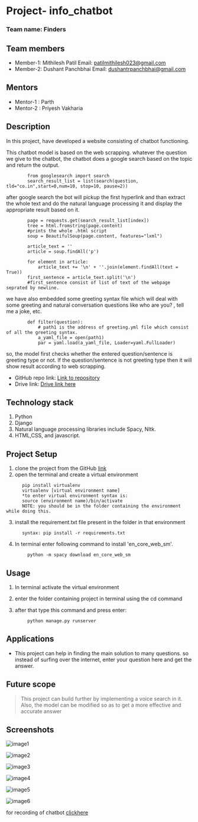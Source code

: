 # Project- info_chatbot

### Team name: Finders

## Team members
* Member-1: Mithilesh Patil
  Email: patilmithilesh023@gmail.com
* Member-2: Dushant Panchbhai
  Email: dushantrpanchbhai@gmail.com
 
## Mentors
* Mentor-1 : Parth
* Mentor-2 : Priyesh Vakharia

## Description
In this project, have developed a website consisting of chatbot functioning.

This chatbot model is based on the web scrapping. whatever the question we give to the chatbot, the chatbot does a google search based on the topic and return the output.

```
        from googlesearch import search
        search_result_list = list(search(question, tld="co.in",start=0,num=10, stop=10, pause=2))
```

after google search the bot will pickup the first hyperlink and than extract the whole text and do the natural language processing it and display the appropriate result based on it.
```     #getting page of particular hyperlink. here index means hyperlink number
        page = requests.get(search_result_list[index])
        tree = html.fromstring(page.content)
        #prints the whole .html script
        soup = BeautifulSoup(page.content, features="lxml")
        
        article_text = ''
        article = soup.findAll('p')
        
        for element in article:
            article_text += '\n' + ''.join(element.findAll(text = True))
        first_sentence = article_text.split('\n')
        #first_sentence consist of list of text of the webpage seprated by newline.
```

we have also embedded some greeting syntax file which will deal with some greeting and natural conversation questions like who are you? , tell me a joke, etc.
```
        def filter(question):
            # path1 is the address of greeting.yml file which consist of all the greeting syntax.
            a_yaml_file = open(path1)
            par = yaml.load(a_yaml_file, Loader=yaml.FullLoader)
```
so, the model first checks whether the entered question/sentence is greeting type or not. If the question/sentence is not greeting type then it will show result according to web scrapping.

* GitHub repo link: [Link to repository](https://github.com/dushantpanchbhai/chatbot2.git)
* Drive link: [Drive link here](https://drive.google.com/drive/folders/1CIqauP6lBFn7vU7RKxF5kjTZVj47IcwN?usp=sharing)

## Technology stack

1. Python
2. Django
3. Natural language processing libraries include Spacy, Nltk.
4. HTML,CSS, and javascript.

## Project Setup
1. clone the project from the GitHub [link](https://github.com/dushantpanchbhai/chatbot2.git)
2. open the terminal and create a virtual environment
```
      pip install virtualenv
      virtualenv [virtual environment name]
      *to enter virtual environment syntax is:
      source (environment name)/bin/activate
      NOTE: you should be in the folder containing the environment while doing this.
```
3. install the requirement.txt file present in the folder in that environment
```
      syntax: pip install -r requirements.txt
```
4. In terminal enter following command to install 'en_core_web_sm'.
```
        python -m spacy download en_core_web_sm
```
## Usage
1. In terminal activate the virtual environment

2. enter the folder containing project in terminal using the cd command

3. after that type this command and press enter:
```
        python manage.py runserver
```

## Applications

* This project can help in finding the main solution to many questions. so instead of surfing over the internet, enter your question here and get the answer.

## Future scope
>This project can build further by implementing a voice search in it. Also, the model can be modified so as to get a more effective and accurate answer

## Screenshots

![image1](https://drive.google.com/uc?export=view&id=12qPwZT_ceavDAiznWk1w6v83CBMYqULY)


![image2](https://drive.google.com/uc?export=view&id=1iQ_Q-xKiklaa6b2bcroJ3dpOKln6QKqz)


![image3](https://drive.google.com/uc?export=view&id=1RjCcwxe_90M1s68eAecG6CIqhXRZB_3P)


![image4](https://drive.google.com/uc?export=view&id=1NbLU7utpC0hpiGBsnv49HC_Mu2X1ZAD0)


![image5](https://drive.google.com/uc?export=view&id=17FxFzzrmLpoBZ0uS_kzJcv09ofEzo1cc)

![image6](https://drive.google.com/uc?export=view&id=1AnzzH-tpjVJ-RjK--H_-_xsTXwmoDkdC)


for recording of chatbot [clickhere](https://drive.google.com/file/d/1TJXv5YZ3RqRLNuUdWdeF17kH29IWNOcV/view?usp=sharing)
